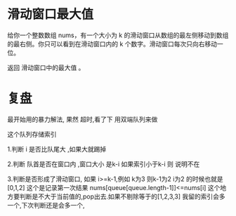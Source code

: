 # 滑动窗口最大值

给你一个整数数组 nums，有一个大小为 k 的滑动窗口从数组的最左侧移动到数组的最右侧。你只可以看到在滑动窗口内的 k 个数字。滑动窗口每次只向右移动一位。

返回 滑动窗口中的最大值 。

# 复盘

最开始用的暴力解法, 果然 超时,看了下 用双端队列来做

这个队列存储索引 

1.判断 i 是否比队尾大 ,如果大就踢掉

2.判断 队首是否在窗口内 ,窗口大小 是k-i 如果索引小于k-i 则 说明不在

3.判断是否形成了滑动窗口, 如果 i>=k-1,例如 k为3  则k-1为2 i为2 的时候也就是[0,1,2] 这个是记录第一次结果
nums[queue[queue.length-1]]<=nums[i] 这个地方要判断是不大于当前值的,pop出去.如果不剔除等于的[1,2,3,3] 我留的索引会多一个,下次判断还是会多一个,

